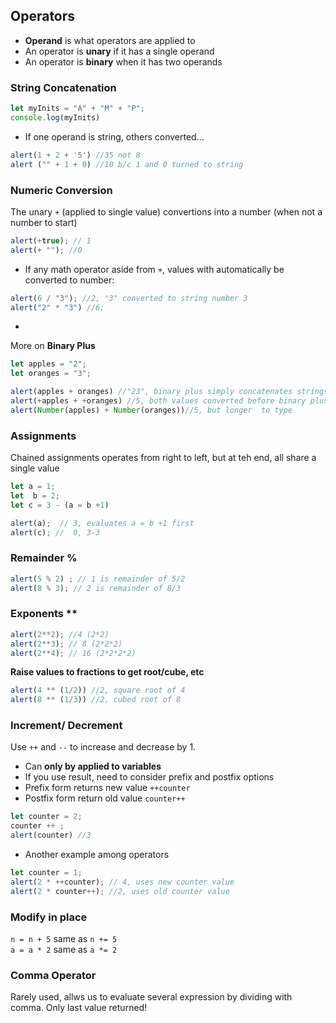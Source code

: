 ## Operators 
- **Operand** is what operators are applied to
- An operator is **unary** if it has a single operand
- An operator is **binary** when it has two operands 

### String Concatenation 
```javascript 
let myInits = "A" + "M" + "P";
console.log(myInits)
```
- If one operand is string, others converted... 
```javascript  
alert(1 + 2 + '5') //35 not 8
alert ("" + 1 + 0) //10 b/c 1 and 0 turned to string 
```

### Numeric Conversion 
The unary `+` (applied to single value) convertions into a number (when not a number to start)
```javascript 
alert(+true); // 1
alert(+ ""); //0
```
- If any math operator aside from `+`, values with automatically be converted to number:
```javascript
alert(6 / "3"); //2, "3" converted to string number 3
alert("2" * "3") //6;
``` 
-
 More on **Binary Plus**
```javascript 
let apples = "2"; 
let oranges = "3"; 

alert(apples + oranges) //"23", binary plus simply concatenates strings
alert(+apples + +oranges) //5, both values converted before binary plus
alert(Number(apples) + Number(oranges))//5, but longer  to type
```

### Assignments
Chained assignments operates from right to left, but at teh end, all share a single value
```javascript 
let a = 1; 
let  b = 2;
let c = 3 - (a = b +1)

alert(a);  // 3, evaluates a = b +1 first
alert(c); //  0, 3-3
```

### Remainder % 
```javascript 
alert(5 % 2) ; // 1 is remainder of 5/2
alert(8 % 3); // 2 is remainder of 8/3
```

### Exponents ** 
```javascript 
alert(2**2); //4 (2*2)
alert(2**3); // 8 (2*2*2)
alert(2**4); // 16 (2*2*2*2)
```
**Raise values to fractions to get root/cube, etc**
```javascript 
alert(4 ** (1/2)) //2, square root of 4
alert(8 ** (1/3)) //2, cubed root of 8
```

### Increment/ Decrement
Use `++` and `--` to increase and decrease by 1. 
- Can **only by applied to variables**
- If you use result, need to consider prefix and postfix options 
- Prefix form returns new value `++counter`
- Postfix form return old value `counter++`
```javascript 
let counter = 2;
counter ++ ;
alert(counter) //3
```
- Another example among operators 
```javascript 
let counter = 1;
alert(2 * ++counter); // 4, uses new counter value
alert(2 * counter++); //2, uses old counter value
```

### Modify in place 
`n = n + 5` same as `n += 5` </br>
`a = a * 2` same as `a *= 2`

### Comma Operator
Rarely used, allws us to evaluate several expression by dividing with comma. Only last value returned! 


